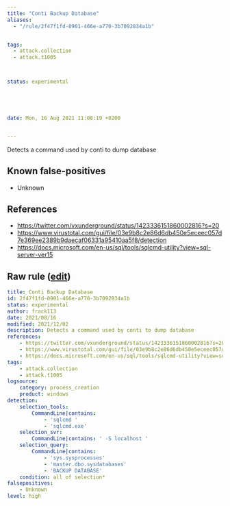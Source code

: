 ```yaml
---
title: "Conti Backup Database"
aliases:
  - "/rule/2f47f1fd-0901-466e-a770-3b7092834a1b"


tags:
  - attack.collection
  - attack.t1005



status: experimental





date: Mon, 16 Aug 2021 11:08:19 +0200


---
```


Detects a command used by conti to dump database

<!--more-->


## Known false-positives

* Unknown



## References

* https://twitter.com/vxunderground/status/1423336151860002816?s=20
* https://www.virustotal.com/gui/file/03e9b8c2e86d6db450e5eceec057d7e369ee2389b9daecaf06331a95410aa5f8/detection
* https://docs.microsoft.com/en-us/sql/tools/sqlcmd-utility?view=sql-server-ver15


## Raw rule ([edit](https://github.com/SigmaHQ/sigma/edit/master/rules/windows/process_creation/proc_creation_win_coti_sqlcmd.yml))
```yaml
title: Conti Backup Database
id: 2f47f1fd-0901-466e-a770-3b7092834a1b
status: experimental
author: frack113
date: 2021/08/16
modified: 2021/12/02
description: Detects a command used by conti to dump database 
references:
    - https://twitter.com/vxunderground/status/1423336151860002816?s=20 #the leak info not the files itself 
    - https://www.virustotal.com/gui/file/03e9b8c2e86d6db450e5eceec057d7e369ee2389b9daecaf06331a95410aa5f8/detection
    - https://docs.microsoft.com/en-us/sql/tools/sqlcmd-utility?view=sql-server-ver15
tags:
    - attack.collection
    - attack.t1005
logsource:
    category: process_creation
    product: windows
detection:
    selection_tools:
        CommandLine|contains:
            - 'sqlcmd '
            - 'sqlcmd.exe'
    selection_svr:
        CommandLine|contains: ' -S localhost '
    selection_query:
        CommandLine|contains:
            - 'sys.sysprocesses'
            - 'master.dbo.sysdatabases'
            - 'BACKUP DATABASE'
    condition: all of selection*
falsepositives:
    - Unknown
level: high

```
